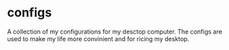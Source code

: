 # configs
A collection of my configurations for my desctop computer. The configs are used to make my life more convinient and for ricing my desktop.
